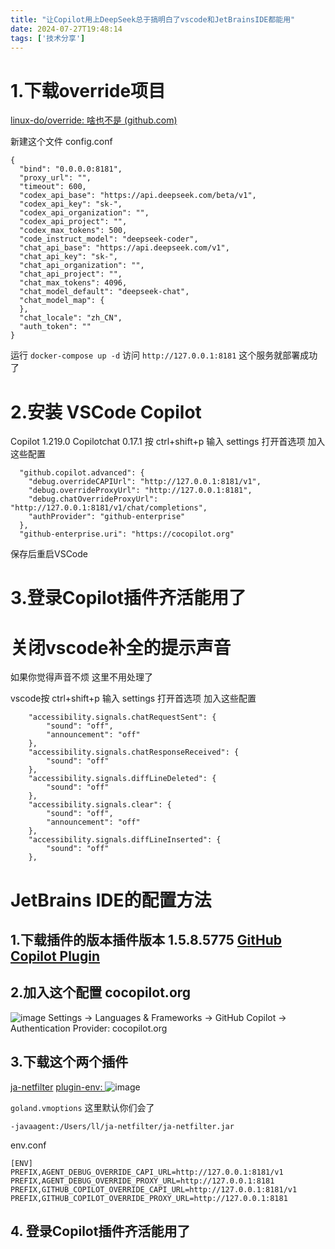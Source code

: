 ```yaml
---
title: "让Copilot用上DeepSeek总于搞明白了vscode和JetBrainsIDE都能用"
date: 2024-07-27T19:48:14
tags: ['技术分享']
---
```


# 1.下载override项目
[linux-do/override: 啥也不是 (github.com)](https://github.com/linux-do/override)

新建这个文件 config.conf 
```
{
  "bind": "0.0.0.0:8181",
  "proxy_url": "",
  "timeout": 600,
  "codex_api_base": "https://api.deepseek.com/beta/v1",
  "codex_api_key": "sk-",
  "codex_api_organization": "",
  "codex_api_project": "",
  "codex_max_tokens": 500,
  "code_instruct_model": "deepseek-coder",
  "chat_api_base": "https://api.deepseek.com/v1",
  "chat_api_key": "sk-",
  "chat_api_organization": "",
  "chat_api_project": "",
  "chat_max_tokens": 4096,
  "chat_model_default": "deepseek-chat",
  "chat_model_map": {
  },
  "chat_locale": "zh_CN",
  "auth_token": ""
}
```
运行 `docker-compose up -d`
访问 `http://127.0.0.1:8181` 这个服务就部署成功了

# 2.安装 VSCode Copilot
Copilot 1.219.0
Copilotchat 0.17.1
按 ctrl+shift+p 输入 settings 打开首选项 加入这些配置

```
  "github.copilot.advanced": {
    "debug.overrideCAPIUrl": "http://127.0.0.1:8181/v1",
    "debug.overrideProxyUrl": "http://127.0.0.1:8181",
    "debug.chatOverrideProxyUrl": "http://127.0.0.1:8181/v1/chat/completions",
    "authProvider": "github-enterprise"
  },
  "github-enterprise.uri": "https://cocopilot.org"
```

保存后重启VSCode

# 3.登录Copilot插件齐活能用了

# 关闭vscode补全的提示声音

如果你觉得声音不烦 这里不用处理了

vscode按 ctrl+shift+p 输入 settings 打开首选项 加入这些配置

```
    "accessibility.signals.chatRequestSent": {
        "sound": "off",
        "announcement": "off"
    },
    "accessibility.signals.chatResponseReceived": {
        "sound": "off"
    },
    "accessibility.signals.diffLineDeleted": {
        "sound": "off"
    },
    "accessibility.signals.clear": {
        "sound": "off",
        "announcement": "off"
    },
    "accessibility.signals.diffLineInserted": {
        "sound": "off"
    },
```

# JetBrains IDE的配置方法

## 1.下载插件的版本插件版本  1.5.8.5775 [GitHub Copilot Plugin](https://plugins.jetbrains.com/plugin/17718-github-copilot/versions/stable)

## 2.加入这个配置 cocopilot.org
![image](https://github.com/user-attachments/assets/daa5ff89-9b0b-4fe8-bd61-0fee3935a114)
Settings -> Languages & Frameworks -> GitHub Copilot -> Authentication Provider: cocopilot.org

## 3.下载这个两个插件 


[ja-netfilter](https://gitee.com/ja-netfilter/ja-netfilter)
[plugin-env: ](https://gitee.com/ja-netfilter/plugin-env/releases)
![image](https://github.com/user-attachments/assets/ed8117c5-3ef1-4312-9e0c-6abcbe428f47)

`goland.vmoptions`  这里默认你们会了
```
-javaagent:/Users/ll/ja-netfilter/ja-netfilter.jar
```


env.conf 
```
[ENV]
PREFIX,AGENT_DEBUG_OVERRIDE_CAPI_URL=http://127.0.0.1:8181/v1
PREFIX,AGENT_DEBUG_OVERRIDE_PROXY_URL=http://127.0.0.1:8181
PREFIX,GITHUB_COPILOT_OVERRIDE_CAPI_URL=http://127.0.0.1:8181/v1
PREFIX,GITHUB_COPILOT_OVERRIDE_PROXY_URL=http://127.0.0.1:8181
```
## 4. 登录Copilot插件齐活能用了

